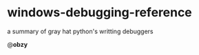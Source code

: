 windows-debugging-reference
===========================

a summary of gray hat python's writting debuggers

@__obzy__
